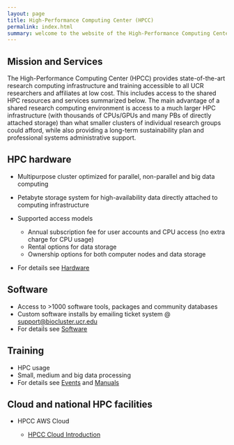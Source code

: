 ```yaml
---
layout: page
title: High-Performance Computing Center (HPCC)
permalink: index.html
summary: welcome to the website of the High-Performance Computing Center (HPCC) at UC Riverside. This site gives an overview of the HPC resources and services provided by our center. 
---
```


## Mission and Services

The High-Performance Computing Center (HPCC) provides state-of-the-art research
computing infrastructure and training accessible to all UCR researchers and affiliates
at low cost. This includes access to the shared HPC resources and services summarized below.
The main advantage of a shared research computing environment is access to a much larger HPC
infrastructure (with thousands of CPUs/GPUs and many PBs of directly attached
storage) than what smaller clusters of individual research groups could afford,
while also providing a long-term sustainability plan and professional systems
administrative support. 

## HPC hardware
    
* Multipurpose cluster optimized for parallel, non-parallel and big data computing 
* Petabyte storage system for high-availability data directly attached to computing infrastructure
* Supported access models

    * Annual subscription fee for user accounts and CPU access (no extra charge for CPU usage)
    * Rental options for data storage
    * Ownership options for both computer nodes and data storage
* For details see [Hardware](http://hpcc.ucr.edu/hardware_overview.html)

## Software
    
* Access to >1000 software tools, packages and community databases
* Custom software installs by emailing ticket system @ [support@biocluster.ucr.edu](mailto:support@biocluster.ucr.edu)
* For details see [Software](http://hpcc.ucr.edu/software_installs)

## Training

* HPC usage
* Small, medium and big data processing
* For details see [Events](http://hpcc.ucr.edu/events_small.html) and [Manuals](http://hpcc.ucr.edu/manuals_linux-cluster_intro.html)

## Cloud and national HPC facilities 
    
* HPCC AWS Cloud
   
   * [HPCC Cloud Introduction](http://hpcc.ucr.edu/manuals_hpcc-aws-cluster_intro.html)


<!---

access to high-performance compute resources, data analysis and programming expertise.
The resources serve scientists at UC Riverside to master the bigdata and informatics needs of their research in a proficient and cost-effective manner. 
The following services are offered:

  * Development and maintenance of a high-performance informatics hardware and software infrastructure for our research community at UCR.
  * Instruction of hands-on tutorials and workshops on cluster usage. Extensive manuals for these tutorials are available on our manual page.
  * Establishment of research collaborations with experimental scientists from different departments.


## Facility Description

Our high-performance computing infrastructure is located in the Genomics Cluster Farm.
It provides access to enterprise level high-performance computing resources, for data analysis and programming.
These resources serve the scientists at UC Riverside, and elsewhere, to master big compute and big data needs of their research in a proficient and cost-effective manner.
We also host a broad range of free workshops on proper cluster utilization that provides a strong training component to successful grants.

More detailed information can be found here:

  * [Compute Hardware](hardware#head-nodes)
  * [Central Data Storage System](hardware#storage)
  * Software Resources: [System](software_system) and [Modules](software_modules)

## Rates

Annual User Registration Fee

The annual registration fee of $1,000 gives all members of an UCR lab access to our high-performance computing infrastructure.
The registration provides access to the following resources: 

  * Over 4500 CPU cores, ~2PB disk space, 512GB-1TB of memory/node, etc. More details are available on the compute hardware page.
  * Over 800 software packages and all common research databases. More details are available on the software page.
  * Free attendance of all our workshops
  * Free consultation services (up to 1 hour per month).

## Contacts

*   Thomas Girke, Director of HPC Center
*   Jordan Hayes, Systems Administrator
*   Austin Leong, Systems Administrator, Assistant

## Location

1207 G/E Genomics Building  
3401 Watkins Drive  
University of California  
Riverside, CA 92521  

-->
